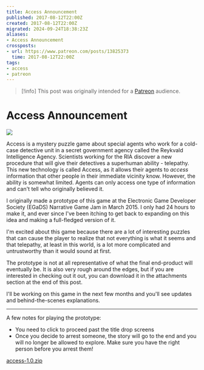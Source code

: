 ```yaml
---
title: Access Announcement
published: 2017-08-12T22:00Z
created: 2017-08-12T22:00Z
migrated: 2024-09-24T18:38:23Z
aliases:
- Access Announcement
crossposts:
- url: https://www.patreon.com/posts/13825373
  time: 2017-08-12T22:00Z
tags:
- access
- patreon
---
```


> [!info]
> This post was originally intended for a [Patreon](../tags/patreon.md) audience.

# Access Announcement

![](201708122200-city.png)

Access is a mystery puzzle game about special agents who work for a cold-case detective unit in a secret government agency called the Reykvald Intelligence Agency. Scientists working for the RIA discover a new procedure that will give their detectives a superhuman ability - telepathy. This new technology is called Access, as it allows their agents to _access_ information that other people in their immediate vicinity know. However, the ability is somewhat limited. Agents can only access one type of information and can't tell who originally believed it.

I originally made a prototype of this game at the Electronic Game Developer Society (EGaDS) Narrative Game Jam in March 2015. I only had 24 hours to make it, and ever since I've been itching to get back to expanding on this idea and making a full-fledged version of it.

I'm excited about this game because there are a lot of interesting puzzles that can cause the player to realize that not everything is what it seems and that telepathy, at least in this world, is a lot more complicated and untrustworthy than it would sound at first.

The prototype is not at all representative of what the final end-product will eventually be. It is also very rough around the edges, but if you are interested in checking out it out, you can download it in the attachments section at the end of this post.

I'll be working on this game in the next few months and you'll see updates and behind-the-scenes explanations.

---

A few notes for playing the prototype:

- You need to click to proceed past the title drop screens
- Once you decide to arrest someone, the story will go to the end and you will no longer be allowed to explore. Make sure you have the right person before you arrest them!

[access-1.0.zip](https://www.patreon.com/posts/13825373)
